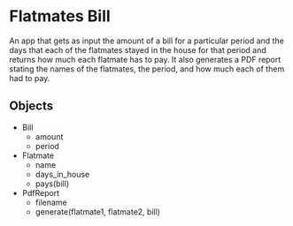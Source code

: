 # Flatmates Bill

An app that gets as input the amount of a bill for a particular period and the days that each of the flatmates stayed in the house for that period and returns how much each flatmate has to pay.
It also generates a PDF report stating the names of the flatmates, the period, and how much each of them had to pay.

## Objects

- Bill
	- amount
	- period
- Flatmate
	- name
	- days_in_house
	- pays(bill)
- PdfReport
	- filename
	- generate(flatmate1, flatmate2, bill)


